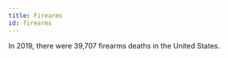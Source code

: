 ```yaml
---
title: Firearms
id: firearms
---
```


In 2019, there were 39,707 firearms deaths in the United States.
